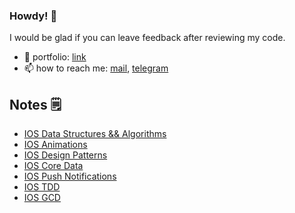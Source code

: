 ### Howdy! 👋

I would be glad if you can leave feedback after reviewing my code.

- 💼  portfolio: [link](https://egorskikh.ru/project.html)
- 📫  how to reach me: [mail](mailto:main@egorskikh.ru), [telegram](https://t.me/egorskikh)

## Notes 🗒

- [IOS Data Structures && Algorithms ](https://github.com/egorskikh/IOS-Data-Structures-and-Algorithms)
- [IOS Animations](https://github.com/egorskikh/IOS-Animations)
- [IOS Design Patterns](https://github.com/egorskikh/IOS-Design-Patterns)
- [IOS Core Data](https://github.com/egorskikh/IOS-CoreData)
- [IOS Push Notifications](https://github.com/egorskikh/IOS-PushNotifications)
- [IOS TDD](https://github.com/egorskikh/IOS-TDD)
- [IOS GCD](https://github.com/egorskikh/IOS-Concurrency)



<!--
**egorskikh/egorskikh** is a ✨ _special_ ✨ repository because its `README.md` (this file) appears on your GitHub profile.

Here are some ideas to get you started:

- 🔭 I’m currently working on ...
- 🌱 I’m currently learning ...
- 👯 I’m looking to collaborate on ...
- 🤔 I’m looking for help with ...
- 💬 Ask me about ...
- 📫 How to reach me: ...
- 😄 Pronouns: ...
- ⚡ Fun fact: ...
- 📃  cv: [ru](https://egorskikh.ru/cv.html)
-->
